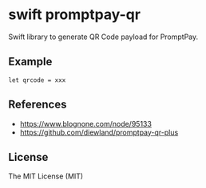 # swift promptpay-qr
Swift library to generate QR Code payload for PromptPay.

## Example
```
let qrcode = xxx
```

## References
- https://www.blognone.com/node/95133
- https://github.com/diewland/promptpay-qr-plus

## License
The MIT License (MIT)
